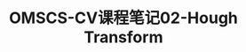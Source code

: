 ---
layout: article
title: OMSCS-CV课程笔记02-Hough Transform
tags: ["OMSCS", "CS6476-CV"]
key: OMSCS-CV-02
aside:
  toc: true
sidebar:
  nav: OMSCS-CV
---